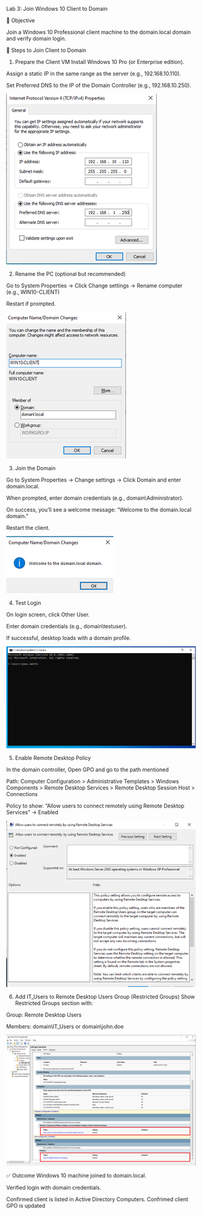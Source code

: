 Lab 3: Join Windows 10 Client to Domain

🎯 Objective

Join a Windows 10 Professional client machine to the domain.local domain and verify domain login.

🔧 Steps to Join Client to Domain

1. Prepare the Client VM
Install Windows 10 Pro (or Enterprise edition).

Assign a static IP in the same range as the server (e.g., 192.168.10.110).

Set Preferred DNS to the IP of the Domain Controller (e.g., 192.168.10.250).

![win10-static-ip](./images/image-37.png)

2. Rename the PC (optional but recommended)
   
Go to System Properties → Click Change settings → Rename computer (e.g., WIN10-CLIENT)

Restart if prompted.

![win10-rename](./images/image-38.png)

3. Join the Domain
   
Go to System Properties → Change settings → Click Domain and enter domain.local.

When prompted, enter domain credentials (e.g., domain\Administrator).

On success, you’ll see a welcome message: “Welcome to the domain.local domain.”

Restart the client.

![domain-join-success](./images/image-39.png)

4. Test Login

On login screen, click Other User.

Enter domain credentials (e.g., domain\testuser).

If successful, desktop loads with a domain profile.

![domain-login-success](./images/image-41.png)

5. Enable Remote Desktop Policy
   
  In the domain controller, Open GPO and go to the path mentioned

Path:
Computer Configuration > Administrative Templates > Windows Components > Remote Desktop Services > Remote Desktop Session Host > Connections

Policy to show:
“Allow users to connect remotely using Remote Desktop Services” → Enabled

![enable-remote-desktop-policy](./images/image-40.png)

6. Add IT_Users to Remote Desktop Users Group (Restricted Groups)
Show Restricted Groups section with:

Group: Remote Desktop Users

Members: domain\IT_Users or domain\john.doe

![add-remote-users-gpo](./images/image-42.png)

✅ Outcome
Windows 10 machine joined to domain.local.

Verified login with domain credentials.

Confirmed client is listed in Active Directory Computers.
Confrimed client GPO is updated

